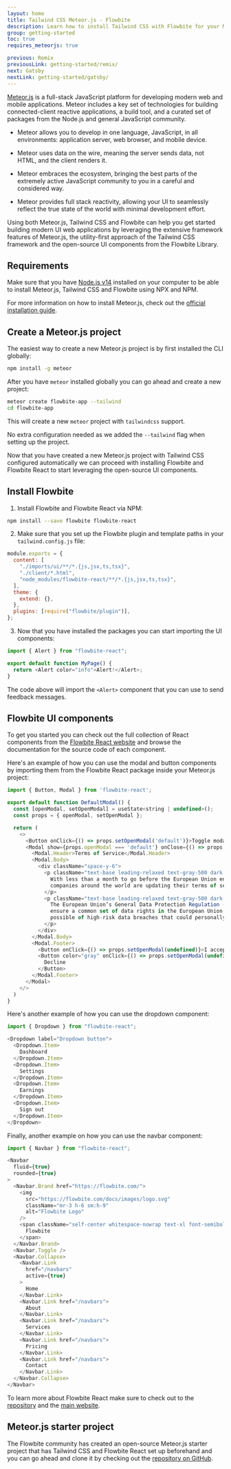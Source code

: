 ```yaml
---
layout: home
title: Tailwind CSS Meteor.js - Flowbite
description: Learn how to install Tailwind CSS with Flowbite for your Meteor.js project to build full-stack JavaScript or TypeScript web, mobile, and desktop applications 
group: getting-started
toc: true
requires_meteorjs: true

previous: Remix
previousLink: getting-started/remix/
next: Gatsby
nextLink: getting-started/gatsby/
---
```


[Meteor.js](https://meteor.com/) is a full-stack JavaScript platform for developing modern web and mobile applications. Meteor includes a key set of technologies for building connected-client reactive applications, a build tool, and a curated set of packages from the Node.js and general JavaScript community.

- Meteor allows you to develop in one language, JavaScript, in all environments: application server, web browser, and mobile device.

- Meteor uses data on the wire, meaning the server sends data, not HTML, and the client renders it.

- Meteor embraces the ecosystem, bringing the best parts of the extremely active JavaScript community to you in a careful and considered way.

- Meteor provides full stack reactivity, allowing your UI to seamlessly reflect the true state of the world with minimal development effort.

Using both Meteor.js, Tailwind CSS and Flowbite can help you get started building modern UI web applications by leveraging the extensive framework features of Meteor.js, the utility-first approach of the Tailwind CSS framework and the open-source UI components from the Flowbite Library.

## Requirements

Make sure that you have [Node.js v14](https://nodejs.org/en/) installed on your computer to be able to install Meteor.js, Tailwind CSS and Flowbite using NPX and NPM.

For more information on how to install Meteor.js, check out the [official installation guide](https://docs.meteor.com/install.html#prereqs).

## Create a Meteor.js project

The easiest way to create a new Meteor.js project is by first installed the CLI globally:

```bash
npm install -g meteor
```

After you have `meteor` installed globally you can go ahead and create a new project:

```bash
meteor create flowbite-app --tailwind      
cd flowbite-app
```

This will create a new `meteor` project with `tailwindcss` support. 

No extra configuration needed as we added the `--tailwind` flag when setting up the project.

Now that you have created a new Meteor.js project with Tailwind CSS configured automatically we can proceed with installing Flowbite and Flowbite React to start leveraging the open-source UI components.

## Install Flowbite

1. Install Flowbite and Flowbite React via NPM:

```bash
npm install --save flowbite flowbite-react
```

2. Make sure that you set up the Flowbite plugin and template paths in your `tailwind.config.js` file:

```javascript
module.exports = {
  content: [
    "./imports/ui/**/*.{js,jsx,ts,tsx}",
    "./client/*.html",
    "node_modules/flowbite-react/**/*.{js,jsx,ts,tsx}",
  ],
  theme: {
    extend: {},
  },
  plugins: [require("flowbite/plugin")],
};

```

3. Now that you have installed the packages you can start importing the UI components:

```javascript
import { Alert } from "flowbite-react";

export default function MyPage() {
  return <Alert color="info">Alert!</Alert>;
}
```

The code above will import the `<Alert>` component that you can use to send feedback messages.

## Flowbite UI components

To get you started you can check out the full collection of React components from the [Flowbite React website](https://flowbite-react.com/) and browse the documentation for the source code of each component.

Here's an example of how you can use the modal and button components by importing them from the Flowbite React package inside your Meteor.js project:

```javascript
import { Button, Modal } from 'flowbite-react';

export default function DefaultModal() {
  const [openModal, setOpenModal] = useState<string | undefined>();
  const props = { openModal, setOpenModal };

  return (
    <>
      <Button onClick={() => props.setOpenModal('default')}>Toggle modal</Button>
      <Modal show={props.openModal === 'default'} onClose={() => props.setOpenModal(undefined)}>
        <Modal.Header>Terms of Service</Modal.Header>
        <Modal.Body>
          <div className="space-y-6">
            <p className="text-base leading-relaxed text-gray-500 dark:text-gray-400">
              With less than a month to go before the European Union enacts new consumer privacy laws for its citizens,
              companies around the world are updating their terms of service agreements to comply.
            </p>
            <p className="text-base leading-relaxed text-gray-500 dark:text-gray-400">
              The European Union’s General Data Protection Regulation (G.D.P.R.) goes into effect on May 25 and is meant to
              ensure a common set of data rights in the European Union. It requires organizations to notify users as soon as
              possible of high-risk data breaches that could personally affect them.
            </p>
          </div>
        </Modal.Body>
        <Modal.Footer>
          <Button onClick={() => props.setOpenModal(undefined)}>I accept</Button>
          <Button color="gray" onClick={() => props.setOpenModal(undefined)}>
            Decline
          </Button>
        </Modal.Footer>
      </Modal>
    </>
  )
}
```

Here's another example of how you can use the dropdown component:

```javascript
import { Dropdown } from "flowbite-react";

<Dropdown label="Dropdown button">
  <Dropdown.Item>
    Dashboard
  </Dropdown.Item>
  <Dropdown.Item>
    Settings
  </Dropdown.Item>
  <Dropdown.Item>
    Earnings
  </Dropdown.Item>
  <Dropdown.Item>
    Sign out
  </Dropdown.Item>
</Dropdown>
```

Finally, another example on how you can use the navbar component:

```javascript
import { Navbar } from "flowbite-react";

<Navbar
  fluid={true}
  rounded={true}
>
  <Navbar.Brand href="https://flowbite.com/">
    <img
      src="https://flowbite.com/docs/images/logo.svg"
      className="mr-3 h-6 sm:h-9"
      alt="Flowbite Logo"
    />
    <span className="self-center whitespace-nowrap text-xl font-semibold dark:text-white">
      Flowbite
    </span>
  </Navbar.Brand>
  <Navbar.Toggle />
  <Navbar.Collapse>
    <Navbar.Link
      href="/navbars"
      active={true}
    >
      Home
    </Navbar.Link>
    <Navbar.Link href="/navbars">
      About
    </Navbar.Link>
    <Navbar.Link href="/navbars">
      Services
    </Navbar.Link>
    <Navbar.Link href="/navbars">
      Pricing
    </Navbar.Link>
    <Navbar.Link href="/navbars">
      Contact
    </Navbar.Link>
  </Navbar.Collapse>
</Navbar>
```

To learn more about Flowbite React make sure to check out to the [repository](https://github.com/themesberg/flowbite-react) and the [main website](https://flowbite-react.com/).

## Meteor.js starter project

The Flowbite community has created an open-source Meteor.js starter project that has Tailwind CSS and Flowbite React set up beforehand and you can go ahead and clone it by checking out the [repository on GitHub](https://github.com/meteor/flowbite-meteor-starter).